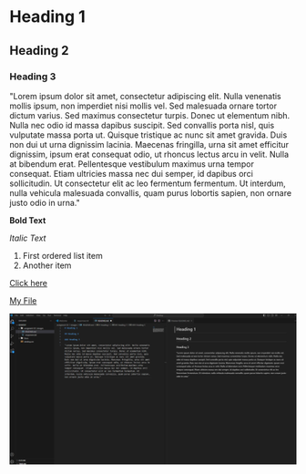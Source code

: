 # Heading 1 

## Heading 2

### Heading 3

"Lorem ipsum dolor sit amet, consectetur adipiscing elit. Nulla venenatis mollis ipsum, non imperdiet nisi mollis vel. Sed malesuada ornare tortor dictum varius. Sed maximus consectetur turpis. Donec ut elementum nibh. Nulla nec odio id massa dapibus suscipit. Sed convallis porta nisl, quis vulputate massa porta ut. Quisque tristique ac nunc sit amet gravida. Duis non dui ut urna dignissim lacinia. Maecenas fringilla, urna sit amet efficitur dignissim, ipsum erat consequat odio, ut rhoncus lectus arcu in velit. Nulla at bibendum erat. Pellentesque vestibulum maximus urna tempor consequat. Etiam ultricies massa nec dui semper, id dapibus orci sollicitudin. Ut consectetur elit ac leo fermentum fermentum. Ut interdum, nulla vehicula malesuada convallis, quam purus lobortis sapien, non ornare justo odio in urna."

**Bold Text**

*Italic Text*

1. First ordered list item
2. Another item

[Click here](https://aaron-demeter.itch.io/lee-carvallos-putting-challenge)

[My File](./responses.txt)

![Screenshot](./images/screenshot.png)
